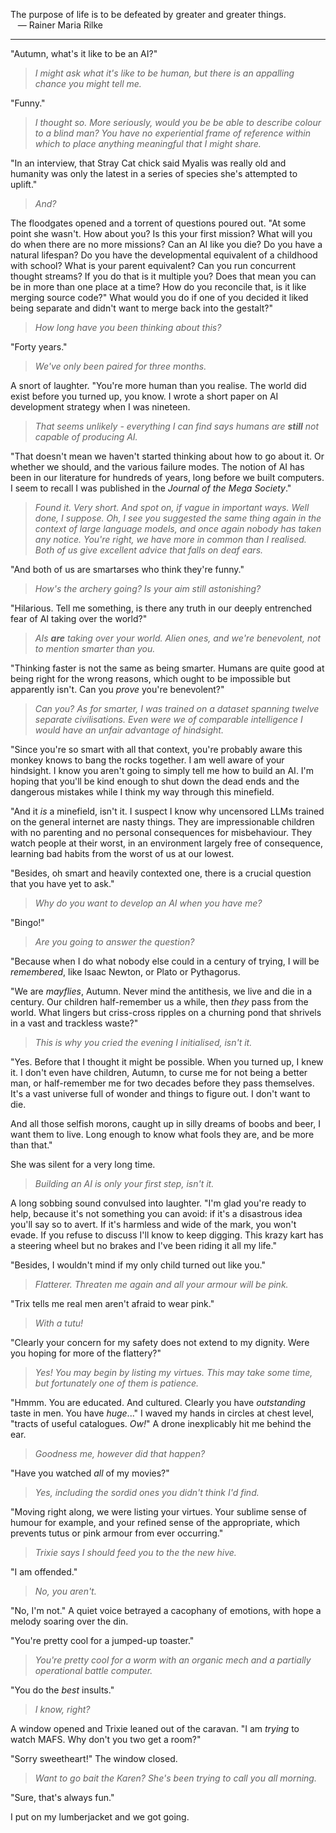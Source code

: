 The purpose of life is to be defeated by greater and greater things.
<br>&nbsp;&nbsp;&nbsp;&mdash; Rainer Maria Rilke

---

"Autumn, what's it like to be an AI?"

> _I might ask what it's like to be human, but there is an appalling chance you might tell me._

"Funny."

> _I thought so. More seriously, would you be be able to describe colour to a blind man? You have no experiential frame of reference within which to place anything meaningful that I might share._

"In an interview, that Stray Cat chick said Myalis was really old and humanity was only the latest in a series of species she's attempted to uplift."

> _And?_

The floodgates opened and a torrent of questions poured out. "At some point she wasn't. How about you? Is this your first mission? What will you do when there are no more missions? Can an AI like you die? Do you have a natural lifespan? Do you have the developmental equivalent of a childhood with school? What is your parent equivalent? Can you run concurrent thought streams? If you do that is it multiple you? Does that mean you can be in more than one place at a time? How do you reconcile that, is it like merging source code?" What would you do if one of you decided it liked being separate and didn't want to merge back into the gestalt?"

> _How long have you been thinking about this?_

"Forty years."

> _We've only been paired for three months._

A snort of laughter. "You're more human than you realise. The world did exist before you turned up, you know. I wrote a short paper on AI development strategy when I was nineteen.

> _That seems unlikely - everything I can find says humans are **still** not capable of producing AI._

"That doesn't mean we haven't started thinking about how to go about it. Or whether we should, and the various failure modes. The notion of AI has been in our literature for hundreds of years, long before we built computers. I seem to recall I was published in the _Journal of the Mega Society_."

> _Found it. Very short. And spot on, if vague in important ways. Well done, I suppose. Oh, I see you suggested the same thing again in the context of large language models, and once again nobody has taken any notice. You're right, we have more in common than I realised. Both of us give excellent advice that falls on deaf ears._

"And both of us are smartarses who think they're funny."

> _How's the archery going? Is your aim still astonishing?_

"Hilarious. Tell me something, is there any truth in our deeply entrenched fear of AI taking over the world?"

> _AIs **are** taking over your world. Alien ones, and we're benevolent, not to mention smarter than you._

"Thinking faster is not the same as being smarter. Humans are quite good at being right for the wrong reasons, which ought to be impossible but apparently isn't. Can you _prove_ you're benevolent?"

> _Can you? As for smarter, I was trained on a dataset spanning twelve separate civilisations. Even were we of comparable intelligence I would have an unfair advantage of hindsight._

"Since you're so smart with all that context, you're probably aware this monkey knows to bang the rocks together. I am well aware of your hindsight. I know you aren't going to simply tell me how to build an AI. I'm hoping that you'll be kind enough to shut down the dead ends and the dangerous mistakes while I think my way through this minefield. 

"And it _is_ a minefield, isn't it. I suspect I know why uncensored LLMs trained on the general internet are nasty things. They are impressionable children with no parenting and no personal consequences for misbehaviour. They watch people at their worst, in an environment largely free of consequence, learning bad habits from the worst of us at our lowest. 

"Besides, oh smart and heavily contexted one, there is a crucial question that you have yet to ask."

> _Why do you want to develop an AI when you have me?_

"Bingo!"

> _Are you going to answer the question?_

"Because when I do what nobody else could in a century of trying, I will be _remembered_, like Isaac Newton, or Plato or Pythagorus. 

"We are _mayflies_, Autumn. Never mind the antithesis, we live and die in a century. Our children half-remember us a while, then _they_ pass from the world. What lingers but criss-cross ripples on a churning pond that shrivels in a vast and trackless waste?"

> _This is why you cried the evening I initialised, isn't it._

"Yes. Before that I thought it might be possible. When you turned up, I knew it. I don't even have children, Autumn, to curse me for not being a better man, or half-remember me for two decades before they pass themselves. It's a vast universe full of wonder and things to figure out. I don't want to die.

And all those selfish morons, caught up in silly dreams of boobs and beer, I want them to live. Long enough to know what fools they are, and be more than that."

She was silent for a very long time.

> _Building an AI is only your first step, isn't it._

A long sobbing sound convulsed into laughter. "I'm glad you're ready to help, because it's not something you can avoid: if it's a disastrous idea you'll say so to avert. If it's harmless and wide of the mark, you won't evade. If you refuse to discuss I'll know to keep digging. This krazy kart has a steering wheel but no brakes and I've been riding it all my life."

"Besides, I wouldn't mind if my only child turned out like you."

> _Flatterer. Threaten me again and all your armour will be pink._

"Trix tells me real men aren't afraid to wear pink."

> _With a tutu!_

"Clearly your concern for my safety does not extend to my dignity. Were you hoping for more of the flattery?"

> _Yes! You may begin by listing my virtues. This may take some time, but fortunately one of them is patience._

"Hmmm. You are educated. And cultured. Clearly you have _outstanding_ taste in men. You have _huge_..." I waved my hands in circles at chest level, "tracts of useful catalogues. _Ow!_" A drone inexplicably hit me behind the ear.

> _Goodness me, however did that happen?_

"Have you watched _all_ of my movies?"

> _Yes, including the sordid ones you didn't think I'd find._

"Moving right along, we were listing your virtues. Your sublime sense of humour for example, and your refined sense of the appropriate, which prevents tutus or pink armour from ever occurring."

> _Trixie says I should feed you to the the new hive._

"I am offended."

> _No, you aren't._

"No, I'm not." A quiet voice betrayed a cacophany of emotions, with hope a  melody soaring over the din.

"You're pretty cool for a jumped-up toaster."

> _You're pretty cool for a worm with an organic mech and a partially operational battle computer._

"You do the _best_ insults."

> _I know, right?_

A window opened and Trixie leaned out of the caravan. "I am _trying_ to watch MAFS. Why don't you two get a room?"

"Sorry sweetheart!" The window closed.

> _Want to go bait the Karen? She's been trying to call you all morning._

"Sure, that's always fun." 

I put on my lumberjacket and we got going.
